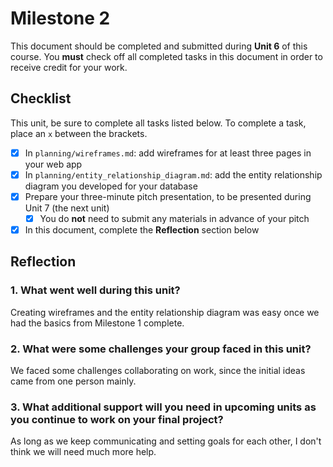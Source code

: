 # Milestone 2

This document should be completed and submitted during **Unit 6** of this course. You **must** check off all completed tasks in this document in order to receive credit for your work.

## Checklist

This unit, be sure to complete all tasks listed below. To complete a task, place an `x` between the brackets.

- [X] In `planning/wireframes.md`: add wireframes for at least three pages in your web app
- [X] In `planning/entity_relationship_diagram.md`: add the entity relationship diagram you developed for your database
- [X] Prepare your three-minute pitch presentation, to be presented during Unit 7 (the next unit)
  - [X] You do **not** need to submit any materials in advance of your pitch
- [X] In this document, complete the **Reflection** section below

## Reflection

### 1. What went well during this unit?

Creating wireframes and the entity relationship diagram was easy once we had the basics from Milestone 1 complete. 

### 2. What were some challenges your group faced in this unit?

We faced some challenges collaborating on work, since the initial ideas came from one person mainly. 

### 3. What additional support will you need in upcoming units as you continue to work on your final project?

As long as we keep communicating and setting goals for each other, I don't think we will need much more help. 
